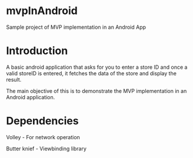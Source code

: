 # mvpInAndroid
Sample project of MVP implementation in an Android App

# Introduction 
A basic android application that asks for you to enter a store ID and once a valid storeID is entered, it fetches the data of the store and display the result.

The main objective of this is to demonstrate the MVP implementation in an Android application.

# Dependencies
Volley - For network operation

Butter knief - Viewbinding library
